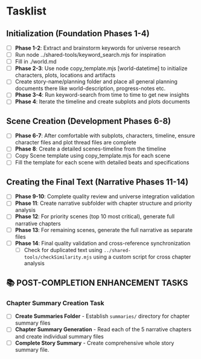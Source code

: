 # Tasklist

## Initialization (Foundation Phases 1-4)

- [ ] **Phase 1-2**: Extract and brainstorm keywords for universe research
- [ ] Run node ../shared-tools/keyword_search.mjs <keyword> for inspiration
- [ ] Fill in ./world.md
- [ ] **Phase 2-3**: Use node copy_template.mjs <template-type> <target-dir> <name> [world-datetime] to initialize characters, plots, locations and artifacts
- [ ] Create story-name/planning folder and place all general planning documents there like world-description, progress-notes etc.
- [ ] **Phase 3-4**: Run keyword-search from time to time to get new insights
- [ ] **Phase 4**: Iterate the timeline and create subplots and plots documents

## Scene Creation (Development Phases 6-8)
- [ ] **Phase 6-7**: After comfortable with subplots, characters, timeline, ensure character files and plot thread files are complete
- [ ] **Phase 8**: Create a detailed scenes-timeline from the timeline
- [ ] Copy Scene template using copy_template.mjs for each scene
- [ ] Fill the template for each scene with detailed beats and specifications  

## Creating the Final Text (Narrative Phases 11-14)

- [ ] **Phase 9-10**: Complete quality review and universe integration validation
- [ ] **Phase 11**: Create narrative subfolder with chapter structure and priority analysis
- [ ] **Phase 12**: For priority scenes (top 10 most critical), generate full narrative chapters
- [ ] **Phase 13**: For remaining scenes, generate the full narrative as separate files
- [ ] **Phase 14**: Final quality validation and cross-reference synchronization
    - [ ] Check for duplicated text using `../shared-tools/checkSimilarity.mjs` using a custom script for cross chapter analysis

## 📚 POST-COMPLETION ENHANCEMENT TASKS
### Chapter Summary Creation Task 
- [ ] **Create Summaries Folder** - Establish `summaries/` directory for chapter summary files
- [ ] **Chapter Summary Generation** - Read each of the 5 narrative chapters and create individual summary files
- [ ] **Complete Story Summary** - Create comprehensive whole story summary file.
